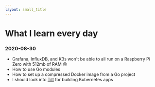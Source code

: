 ```yaml
---
layout: small_title
---
```


# What I learn every day

### 2020-08-30
* Grafana, InfluxDB, and K3s won't be able to all run on a Raspberry Pi Zero with 512mb of RAM 🙃
* How to use Go modules
* How to set up a compressed Docker image from a Go project
* I should look into [Tilt](https://tilt.dev/) for building Kubernetes apps
